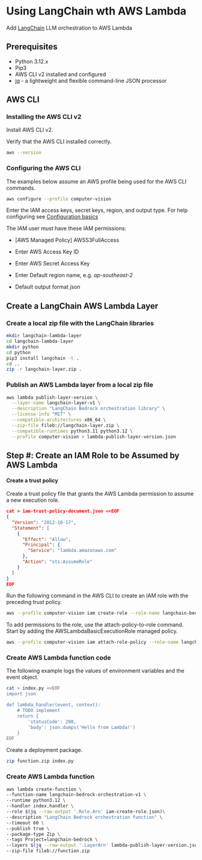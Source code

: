 # Using LangChain wth AWS Lambda

Add [LangChain](https://www.langchain.com/) LLM orchestration to AWS Lambda

## Prerequisites

* Python 3.12.x
* Pip3
* AWS CLI v2 installed and configured
* [jq](https://stedolan.github.io/jq/) - a lightweight and flexible command-line JSON processor

## AWS CLI

### Installing the AWS CLI v2

Install AWS CLI v2.

Verify that the AWS CLI installed correctly.

```bash
aws --version
```

### Configuring the AWS CLI

The examples below assume an AWS profile being used for the AWS CLI commands.

```bash
aws configure --profile computer-vision
```
Enter the IAM access keys, secret keys, region, and output type. For help configuring see [Configuration basics](https://docs.aws.amazon.com/cli/latest/userguide/cli-configure-quickstart.html)

The IAM user must have these IAM permissions:
* [AWS Managed Policy] AWSS3FullAccess

* Enter AWS Access Key ID
* Enter AWS Secret Access Key
* Enter Default region name, e.g. *ap-southeast-2*
* Default output format *json*

## Create a LangChain AWS Lambda Layer

### Create a local zip file with the LangChain libraries

```bash
mkdir langchain-lambda-layer
cd langchain-lambda-layer
mkdir python
cd python
pip3 install langchain -t .
cd ..
zip -r langchain-layer.zip .  
```

### Publish an AWS Lambda layer from a local zip file

```bash
aws lambda publish-layer-version \
  --layer-name langchain-layer-v1 \
  --description "LangChain Bedrock orchestration library" \
  --license-info "MIT" \
  --compatible-architectures x86_64 \
  --zip-file fileb://langchain-layer.zip \
  --compatible-runtimes python3.11 python3.12 \
  --profile computer-vision > lambda-publish-layer-version.json
```

## Step #: Create an IAM Role to be Assumed by AWS Lambda

#### Create a trust policy

Create a trust policy file that grants the AWS Lambda permission to assume a new execution role.

```json
cat > iam-trust-policy-document.json <<EOF
{
  "Version": "2012-10-17",
  "Statement": [
    {
      "Effect": "Allow",
      "Principal": {
        "Service": "lambda.amazonaws.com"
      },
      "Action": "sts:AssumeRole"
    }
  ]
}
EOF
```

Run the following command in the AWS CLI to create an IAM role with the preceding trust policy.

```bash
aws --profile computer-vision iam create-role --role-name langchain-bedrock-orchestration-v1 --assume-role-policy-document file://iam-trust-policy-document.json > iam-create-role.json
```

To add permissions to the role, use the attach-policy-to-role command. Start by adding the AWSLambdaBasicExecutionRole managed policy.

```bash
aws --profile computer-vision iam attach-role-policy --role-name langchain-bedrock-orchestration-v1 --policy-arn arn:aws:iam::aws:policy/service-role/AWSLambdaBasicExecutionRole
```

### Create AWS Lambda function code

The following example logs the values of environment variables and the event object.

```bash
cat > index.py <<EOF
import json

def lambda_handler(event, context):
    # TODO implement
    return {
        'statusCode': 200,
        'body': json.dumps('Hello from Lambda!')
    }
EOF
```
Create a deployment package.

```bash
zip function.zip index.py
```

### Create AWS Lambda function

```bash
aws lambda create-function \
--function-name langchain-bedrock-orchestration-v1 \
--runtime python3.12 \
--handler index.handler \
--role $(jq --raw-output '.Role.Arn' iam-create-role.json)\
--description "LangChain Bedrock orchestration function" \
--timeout 60 \
--publish true \
--package-type Zip \
--tags Project=langchain-bedrock \
--layers $(jq --raw-output '.LayerArn' lambda-publish-layer-version.json)\
--zip-file fileb://function.zip
```




